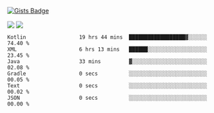 

[![Gists Badge](https://badges.pufler.dev/gists/esabook)](https://gist.github.com/mine) 
<p>
<img align="center" src="https://github-readme-stats.anuraghazra1.vercel.app/api/top-langs/?username=esabook&layout=compact&theme=merko&count_private=true&langs_count=20"/>
<img align="center" src="https://github-readme-stats.anuraghazra1.vercel.app/api?username=esabook&show_icons=true&include_all_commits=true&theme=merko&count_private=true&custom_title=Github stats"/>
</p>
<!--START_SECTION:waka-->

```text
Kotlin                 19 hrs 44 mins  ██████████████████▓░░░░░░   74.40 %
XML                    6 hrs 13 mins   ██████░░░░░░░░░░░░░░░░░░░   23.45 %
Java                   33 mins         ▓░░░░░░░░░░░░░░░░░░░░░░░░   02.08 %
Gradle                 0 secs          ░░░░░░░░░░░░░░░░░░░░░░░░░   00.05 %
Text                   0 secs          ░░░░░░░░░░░░░░░░░░░░░░░░░   00.02 %
JSON                   0 secs          ░░░░░░░░░░░░░░░░░░░░░░░░░   00.00 %
```

<!--END_SECTION:waka-->




<!--
**esabook/esabook** is a ✨ _special_ ✨ repository because its `README.md` (this file) appears on your GitHub profile.

Here are some ideas to get you started:

- 🔭 I’m currently working on ...
- 🌱 I’m currently learning ...
- 👯 I’m looking to collaborate on ...
- 🤔 I’m looking for help with ...
- 💬 Ask me about ...
- 📫 How to reach me: ...
- 😄 Pronouns: ...
- ⚡ Fun fact: ...
-->
